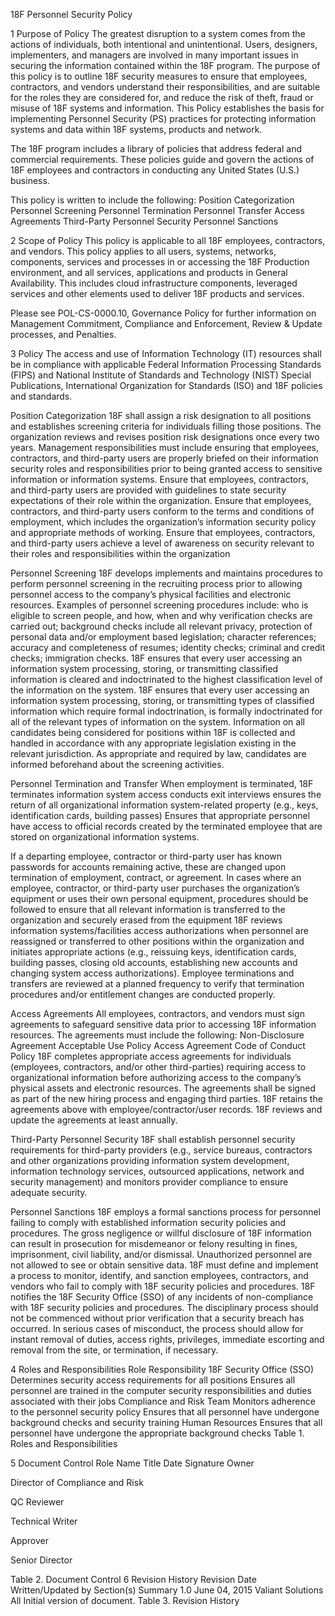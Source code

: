 18F Personnel Security Policy

1 Purpose of Policy
The greatest disruption to a system comes from the actions of individuals, both intentional and unintentional. Users, designers, implementers, and managers are involved in many important issues in securing the information contained within the 18F program.
The purpose of this policy is to outline 18F security measures to ensure that employees, contractors, and vendors understand their responsibilities, and are suitable for the roles they are considered for, and reduce the risk of theft, fraud or misuse of 18F systems and information.
This Policy establishes the basis for implementing Personnel Security (PS) practices for protecting information systems and data within 18F systems, products and network.

The 18F program includes a library of policies that address federal and commercial requirements. These policies guide and govern the actions of 18F employees and contractors in conducting any United States (U.S.) business.

This policy is written to include the following:
Position Categorization
Personnel Screening
Personnel Termination
Personnel Transfer
Access Agreements
Third-Party Personnel Security
Personnel Sanctions

2 Scope of Policy
This policy is applicable to all 18F employees, contractors, and vendors. This policy applies to all users, systems, networks, components, services and processes in or accessing the 18F Production environment, and all services, applications and products in General Availability.  This includes cloud infrastructure components, leveraged services and other elements used to deliver 18F products and services.

Please see POL-CS-0000.10, Governance Policy for further information on Management Commitment, Compliance and Enforcement, Review & Update processes, and Penalties.

3 Policy
The access and use of Information Technology (IT) resources shall be in compliance with applicable Federal Information Processing Standards (FIPS) and National Institute of Standards and Technology (NIST) Special Publications, International Organization for Standards (ISO) and 18F policies and standards.

Position Categorization
18F shall assign a risk designation to all positions and establishes screening criteria for individuals filling those positions. The organization reviews and revises position risk designations once every two years.
Management responsibilities must include ensuring that employees, contractors, and third-party users are properly briefed on their information security roles and responsibilities prior to being granted access to sensitive information or information systems.
Ensure that employees, contractors, and third-party users are provided with guidelines to state security expectations of their role within the organization.
Ensure that employees, contractors, and third-party users conform to the terms and conditions of employment, which includes the organization’s information security policy and appropriate methods of working.
Ensure that employees, contractors, and third-party users achieve a level of awareness on security relevant to their roles and responsibilities within the organization

Personnel Screening
18F develops implements and maintains procedures to perform personnel screening in the recruiting process prior to allowing personnel access to the company’s physical facilities and electronic resources. Examples of personnel screening procedures include: who is eligible to screen people, and how, when and why verification checks are carried out; background checks include all relevant privacy, protection of personal data and/or employment based legislation; character references; accuracy and completeness of resumes; identity checks; criminal and credit checks; immigration checks.
18F ensures that every user accessing an information system processing, storing, or transmitting classified information is cleared and indoctrinated to the highest classification level of the information on the system.
18F ensures that every user accessing an information system processing, storing, or transmitting types of classified information which require formal indoctrination, is formally indoctrinated for all of the relevant types of information on the system.
Information on all candidates being considered for positions within 18F is collected and handled in accordance with any appropriate legislation existing in the relevant jurisdiction. As appropriate and required by law, candidates are informed beforehand about the screening activities.

Personnel Termination and Transfer
When employment is terminated, 18F
terminates information system access
conducts exit interviews
ensures the return of all organizational information system-related property (e.g., keys, identification cards, building passes)
Ensures that appropriate personnel have access to official records created by the terminated employee that are stored on organizational information systems.

If a departing employee, contractor or third-party user has known passwords for accounts remaining active, these are changed upon termination of employment, contract, or agreement.
In cases where an employee, contractor, or third-party user purchases the organization’s equipment or uses their own personal equipment, procedures should be followed to ensure that all relevant information is transferred to the organization and securely erased from the equipment
18F reviews information systems/facilities access authorizations when personnel are reassigned or transferred to other positions within the organization and initiates appropriate actions (e.g., reissuing keys, identification cards, building passes, closing old accounts, establishing new accounts and changing system access authorizations).
Employee terminations and transfers are reviewed at a planned frequency to verify that termination procedures and/or entitlement changes are conducted properly.

Access Agreements
All employees, contractors, and vendors must sign agreements to safeguard sensitive data prior to accessing 18F information resources. The agreements must include the following:
Non-Disclosure Agreement
Acceptable Use Policy
Access Agreement
Code of Conduct Policy
18F completes appropriate access agreements for individuals (employees, contractors, and/or other third-parties) requiring access to organizational information before authorizing access to the company’s physical assets and electronic resources. The agreements shall be signed as part of the new hiring process and engaging third parties.
18F retains the agreements above with employee/contractor/user records.
18F reviews and update the agreements at least annually.

Third-Party Personnel Security
18F shall establish personnel security requirements for third-party providers (e.g., service bureaus, contractors and other organizations providing information system development, information technology services, outsourced applications, network and security management) and monitors provider compliance to ensure adequate security.

Personnel Sanctions
18F employs a formal sanctions process for personnel failing to comply with established information security policies and procedures.
The gross negligence or willful disclosure of 18F information can result in prosecution for misdemeanor or felony resulting in fines, imprisonment, civil liability, and/or dismissal. Unauthorized personnel are not allowed to see or obtain sensitive data.
18F must define and implement a process to monitor, identify, and sanction employees, contractors, and vendors who fail to comply with 18F security policies and procedures.
18F notifies the 18F Security Office (SSO) of any incidents of non-compliance with 18F security policies and procedures.
The disciplinary process should not be commenced without prior verification that a security breach has occurred.
In serious cases of misconduct, the process should allow for instant removal of duties, access rights, privileges, immediate escorting and removal from the site, or termination, if necessary.

4 Roles and Responsibilities
Role
Responsibility
18F Security Office (SSO)
Determines security access requirements for all positions
Ensures all personnel are trained in the computer security responsibilities and duties associated with their jobs
Compliance and Risk Team
Monitors adherence to the personnel security policy
Ensures that all personnel have undergone background checks and security training
Human Resources
Ensures that all personnel have undergone the appropriate background checks
Table 1. Roles and Responsibilities

5 Document Control
Role
Name
Title
Date
Signature
Owner

Director of Compliance and Risk


QC Reviewer

Technical Writer


Approver

Senior Director


Table 2. Document Control
6 Revision History
Revision
Date
Written/Updated by
Section(s)
Summary
1.0
June 04, 2015
Valiant Solutions
All
Initial version of document.
Table 3. Revision History
